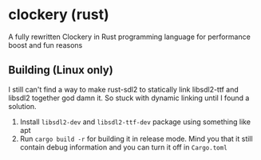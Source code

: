 # clockery (rust)
A fully rewritten Clockery in Rust programming language for performance boost and fun reasons

## Building (Linux only)

I still can't find a way to make rust-sdl2 to statically link libsdl2-ttf and libsdl2 together god damn it. So stuck with dynamic linking until I found a solution.

1. Install `libsdl2-dev` and `libsdl2-ttf-dev` package using something like apt
2. Run `cargo build -r` for building it in release mode. Mind you that it still contain debug information and you can turn it off in `Cargo.toml`
